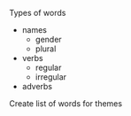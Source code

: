 Types of words

- names
  * gender
  * plural
- verbs
  * regular
  * irregular
- adverbs

Create list of words for themes